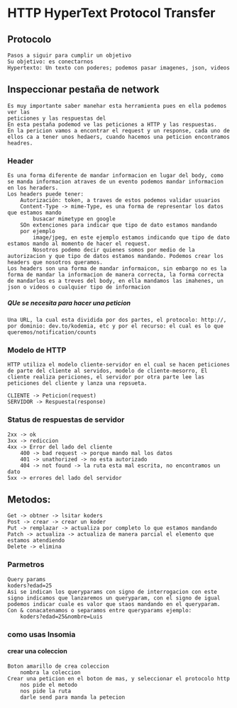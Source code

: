 # HTTP HyperText Protocol Transfer

## Protocolo 
    Pasos a siguir para cumplir un objetivo
    Su objetivo: es conectarnos
    Hypertexto: Un texto con poderes; podemos pasar imagenes, json, videos


## Inspeccionar pestaña de network

    Es muy importante saber manehar esta herramienta pues en ella podemos ver las
    peticiones y las respuestas del 
    En esta pestaña podemod ve las peticiones a HTTP y las respuestas.
    En la pericion vamos a encontrar el request y un response, cada uno de ellos ca a tener unos hedaers, cuando hacemos una peticion encontramos headres.
    
### Header

    Es una forma diferente de mandar informacion en lugar del body, como se manda informacion atraves de un evento podemos mandar informacion en los heraders.
    Los headers puede tener:
        Autorizaciön: token, a traves de estos podemos validar usuarios
        Content-Type -> mime-Type, es una forma de representar los datos que estamos mando
            busacar mimetype en google
        SOn extenciones para indicar que tipo de dato estamos mandando
        por ejemplo 
            image/jpeg, en este ejemplo estamos indicando que tipo de dato estamos mando al momento de hacer el request.
            Nosotros podemo decir quienes somos por medio de la autorizacion y que tipo de datos estamos mandando. Podemos crear los headers que nosotros queramos.
    Los headers son una forma de mandar informaicon, sin embargo no es la forma de mandar la informacion de manera correcta, la forma correcta de mandarlos es a treves del body, en ella mandamos las imahenes, un json o videos o cualquier tipo de informacion
##### QUe se necesita para hacer una peticion
    Una URL, la cual esta dividida por dos partes, el protocolo: http://, por dominio: dev.to/kodemia, etc y por el recurso: el cual es lo que queremos/notification/counts

### Modelo de HTTP
    HTTP utiliza el modelo cliente-servidor en el cual se hacen peticiones de parte del cliente al servidos, modelo de cliente-mesorro, El cliente realiza periciones, el servidor por otra parte lee las peticiones del cliente y lanza una repsueta.

    CLIENTE -> Peticion(request)
    SERVIDOR -> Respuesta(response)

###  Status de respuestas de servidor

    2xx -> ok
    3xx -> rediccion
    4xx -> Error del lado del cliente
        400 -> bad request -> porque mando mal los datos
        401 -> unathorized -> no esta autorizado
        404 -> not found -> la ruta esta mal escrita, no encontramos un dato
    5xx -> errores del lado del servidor


## Metodos:
    Get -> obtner -> lsitar koders
    Post -> crear -> crear un koder
    Put -> remplazar -> actualiza por completo lo que estamos mandando
    Patch -> actualiza -> actualiza de manera parcial el elemento que estamos atendiendo
    Delete -> elimina


### Parmetros

    Query params
    koders?edad=25
    Asi se indican los queryparams con signo de interrogacion con este signo indicamos que lanzaremos un queryparam, con el signo de igual podemos indicar cuale es valor que staos mandando en el queryparam. Con & conacatenamos o separamos entre queryparams ejemplo: 
        koders?edad=25&nombre=Luis

  ### como usas Insomia
#### crear una coleccion
    Boton amarillo de crea coleccion
        nombra la coleccion
    Crear una peticion en el boton de mas, y seleccionar el protocolo http
        nos pide el metodo
        nos pide la ruta
        darle send para manda la petecion
    
